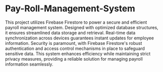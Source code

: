# Pay-Roll-Management-System
This project utilizes Firebase Firestore to power a secure and efficient payroll management system. Designed with optimized database structures, it ensures streamlined data storage and retrieval. Real-time data synchronization across devices guarantees instant updates for employee information. Security is paramount, with Firebase Firestore's robust authentication and access control mechanisms in place to safeguard sensitive data. This system enhances efficiency while maintaining strict privacy measures, providing a reliable solution for managing payroll information seamlessly.
